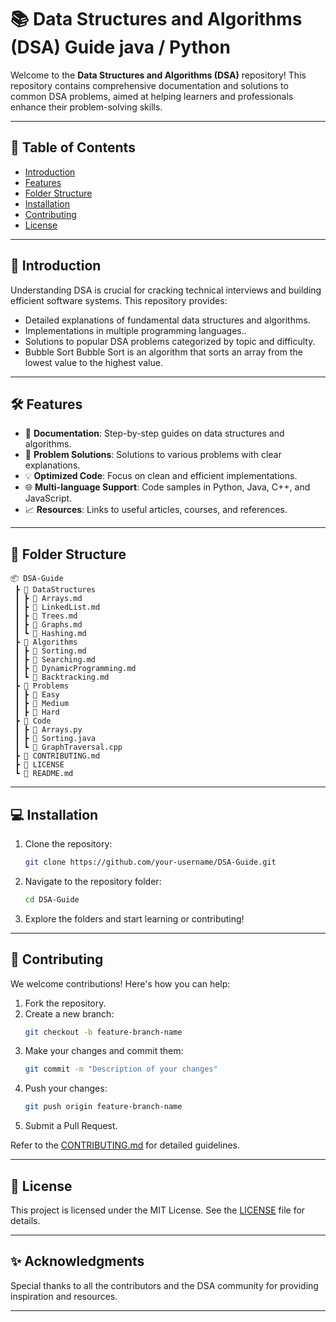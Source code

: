 

# 📚 Data Structures and Algorithms (DSA) Guide java / Python

Welcome to the **Data Structures and Algorithms (DSA)** repository! This repository contains comprehensive documentation and solutions to common DSA problems, aimed at helping learners and professionals enhance their problem-solving skills.

---

## 📌 **Table of Contents**
- [Introduction](#introduction)
- [Features](#features)
- [Folder Structure](#folder-structure)
- [Installation](#installation)
- [Contributing](#contributing)
- [License](#license)

---

## 🚀 **Introduction**
Understanding DSA is crucial for cracking technical interviews and building efficient software systems. This repository provides:
- Detailed explanations of fundamental data structures and algorithms.
- Implementations in multiple programming languages..
- Solutions to popular DSA problems categorized by topic and difficulty.
- Bubble Sort
Bubble Sort is an algorithm that sorts an array from the lowest value to the highest value.

----

## 🛠️ **Features**
- 📂 **Documentation**: Step-by-step guides on data structures and algorithms.
- 📝 **Problem Solutions**: Solutions to various problems with clear explanations.
- 💡 **Optimized Code**: Focus on clean and efficient implementations.
- 🌐 **Multi-language Support**: Code samples in Python, Java, C++, and JavaScript.
- 📈 **Resources**: Links to useful articles, courses, and references.

---

## 📁 **Folder Structure**
```plaintext
📦 DSA-Guide
 ┣ 📂 DataStructures
 ┃ ┣ 📜 Arrays.md
 ┃ ┣ 📜 LinkedList.md
 ┃ ┣ 📜 Trees.md
 ┃ ┣ 📜 Graphs.md
 ┃ ┗ 📜 Hashing.md
 ┣ 📂 Algorithms
 ┃ ┣ 📜 Sorting.md
 ┃ ┣ 📜 Searching.md
 ┃ ┣ 📜 DynamicProgramming.md
 ┃ ┗ 📜 Backtracking.md
 ┣ 📂 Problems
 ┃ ┣ 📂 Easy
 ┃ ┣ 📂 Medium
 ┃ ┣ 📂 Hard
 ┣ 📂 Code
 ┃ ┣ 📜 Arrays.py
 ┃ ┣ 📜 Sorting.java
 ┃ ┗ 📜 GraphTraversal.cpp
 ┣ 📜 CONTRIBUTING.md
 ┣ 📜 LICENSE
 ┗ 📜 README.md
```

---

## 💻 **Installation**
1. Clone the repository:
   ```bash
   git clone https://github.com/your-username/DSA-Guide.git
   ```
2. Navigate to the repository folder:
   ```bash
   cd DSA-Guide
   ```
3. Explore the folders and start learning or contributing!

---

## 🤝 **Contributing**
We welcome contributions! Here's how you can help:
1. Fork the repository.
2. Create a new branch:
   ```bash
   git checkout -b feature-branch-name
   ```
3. Make your changes and commit them:
   ```bash
   git commit -m "Description of your changes"
   ```
4. Push your changes:
   ```bash
   git push origin feature-branch-name
   ```
5. Submit a Pull Request.

Refer to the [CONTRIBUTING.md](CONTRIBUTING.md) for detailed guidelines.

---

## 📜 **License**
This project is licensed under the MIT License. See the [LICENSE](LICENSE) file for details.

---

## ✨ **Acknowledgments**
Special thanks to all the contributors and the DSA community for providing inspiration and resources.

---


